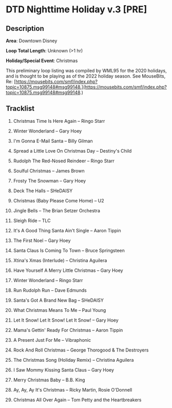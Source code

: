 # DTD Nighttime Holiday v.3 [PRE]

## Description

**Area**: Downtown Disney

**Loop Total Length**: Unknown (>1 hr)

**Holiday/Special Event**: Christmas

This preliminary loop listing was compiled by WML95 for the 2020 holidays, and is thought to be playing as of the 2022 holiday season. See MouseBits, Re: [https://mousebits.com/smf/index.php?topic=10875.msg99148#msg99148.](https://mousebits.com/smf/index.php?topic=10875.msg99148#msg99148.)

## Tracklist

1. Christmas Time Is Here Again – Ringo Starr


2. Winter Wonderland – Gary Hoey


3. I'm Gonna E-Mail Santa – Billy Gilman


4. Spread a Little Love On Christmas Day – Destiny's Child


5. Rudolph The Red-Nosed Reindeer – Ringo Starr


6. Soulful Christmas – James Brown


7. Frosty The Snowman – Gary Hoey


8. Deck The Halls – SHeDAISY


9. Christmas (Baby Please Come Home) – U2


10. Jingle Bells – The Brian Setzer Orchestra


11. Sleigh Ride – TLC


12. It's A Good Thing Santa Ain't Single – Aaron Tippin


13. The First Noel – Gary Hoey


14. Santa Claus Is Coming To Town – Bruce Springsteen


15. Xtina's Xmas (Interlude) – Christina Aguilera


16. Have Yourself A Merry Little Christmas – Gary Hoey


17. Winter Wonderland – Ringo Starr


18. Run Rudolph Run – Dave Edmunds


19. Santa's Got A Brand New Bag – SHeDAISY


20. What Christmas Means To Me – Paul Young


21. Let It Snow! Let It Snow! Let It Snow! – Gary Hoey


22. Mama's Gettin' Ready For Christmas – Aaron Tippin


23. A Present Just For Me – Vibraphonic


24. Rock And Roll Christmas – George Thorogood & The Destroyers


25. The Christmas Song (Holiday Remix) – Christina Aguilera


26. I Saw Mommy Kissing Santa Claus – Gary Hoey


27. Merry Christmas Baby – B.B. King


28. Ay, Ay, Ay It's Christmas – Ricky Martin, Rosie O'Donnell


29. Christmas All Over Again – Tom Petty and the Heartbreakers

